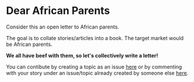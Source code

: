 # Dear African Parents
Consider this an open letter to African parents. 

The goal is to collate stories/articles into a book. The target market would be African parents. 

**We all have beef with them, so let's collectively write a letter!**

You can contibute by creating a topic as an issue [here](https://github.com/beth-ife/dear-african-parents/issues/new) or by commenting with your story under an issue/topic already created by someone else [here](https://github.com/beth-ife/dear-african-parents/issues).
